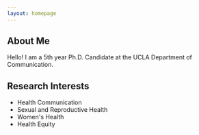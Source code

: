 ```yaml
---
layout: homepage
---
```


## About Me
Hello! I am a 5th year Ph.D. Candidate at the UCLA Department of Communication.

## Research Interests
- Health Communication
- Sexual and Reproductive Health
- Women's Health
- Health Equity
